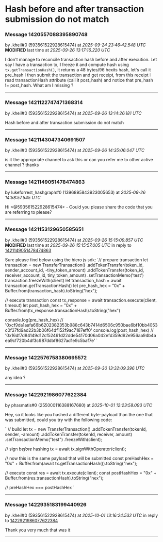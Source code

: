 # Hash before and after transaction submission do not match

### Message 1420557088395890748
by .kheil#0 (593561522928615474)
at *2025-09-24 23:46:42.548 UTC*
**MODIFIED** last time at *2025-09-26 13:17:16.220 UTC*

I don't manage to reconcile transaction hash before and after execution.
Let say I have a transaction tx, I freeze it and compute hash using `​tx.getTransactionHash()`​, it returns a 48 bytes/96 hexits hash, let's call it pre_hash
I then submit the transaction and get receipt, from this receipt I read transactionHash attribute (call it post_hash) and notice that pre_hash != post_hash. 
What am I missing ?

---

### Message 1421122747471368314
by .kheil#0 (593561522928615474)
at *2025-09-26 13:14:26.181 UTC*

Hash before and after transaction submission do not match

---

### Message 1421143047340691507
by .kheil#0 (593561522928615474)
at *2025-09-26 14:35:06.047 UTC*

is it the appropriate channel to ask this or can you refer me to other active channel ? thanks

---

### Message 1421149051478474863
by lukeforrest_hashgraph#0 (1396895843923005653)
at *2025-09-26 14:58:57.545 UTC*

Hi <@593561522928615474> - Could you please share the code that you are referring to please?

---

### Message 1421153129650585651
by .kheil#0 (593561522928615474)
at *2025-09-26 15:15:09.857 UTC*
**MODIFIED** last time at *2025-09-26 15:15:57.005 UTC*
in reply to [1421149051478474863](#1421149051478474863)

Sure please find below using the hiero js sdk:
`​// prepare transaction
let transaction = new TransferTransaction()
                  .addTokenTransfer(token_id, sender_account_id, -tiny_token_amount)
                  .addTokenTransfer(token_id, receiver_account_id, tiny_token_amount)
                  .setTransactionMemo('test')
transaction.freezeWith(client)
let transaction_hash = await transaction.getTransactionHash()
let pre_hash_hex = "0x" + Buffer.from(transaction_hash).toString("hex");

// execute transaction
const tx_response = await transaction.execute(client, timeout)
let post_hash_hex = "0x" + Buffer.from(tx_response.transactionHash).toString("hex")

console.log(pre_hash_hex)  // '0xcf9da1aafa66b6202382353b988c643b7414d6506c950bae6bf10bb4053c0f37fd9ad22b3b06f64df152f9ac7187eff0'
console.log(post_hash_hex) // '0x16df7d84149d12cf52461d22dde54170d06a042efd359d92e956aa94b4aea9cf720b4df3c987ddbf8627ad1e9c5baf7e'    `​

---

### Message 1422576758380695572
by .kheil#0 (593561522928615474)
at *2025-09-30 13:32:09.396 UTC*

any idea ?

---

### Message 1422921986077622384
by phasmatis#0 (255000116388167680)
at *2025-10-01 12:23:58.093 UTC*

Hey, so it looks like you hashed a different byte-payload than the one that was submitted, could you try with the following code:

`​`​`​ // build
let tx = new TransferTransaction()
  .addTokenTransfer(tokenId, sender, -amount)
  .addTokenTransfer(tokenId, receiver, amount)
  .setTransactionMemo("test")
  .freezeWith(client);

// sign *before* hashing
tx = await tx.signWithOperator(client); 

// now this is the same payload that will be submitted
const preHashHex = "0x" + Buffer.from(await tx.getTransactionHash()).toString("hex");

// execute
const res = await tx.execute(client);
const postHashHex = "0x" + Buffer.from(res.transactionHash).toString("hex");

// preHashHex === postHashHex
`​`​`​

---

### Message 1422935183199440926
by .kheil#0 (593561522928615474)
at *2025-10-01 13:16:24.532 UTC*
in reply to [1422921986077622384](#1422921986077622384)

Thank you very much that was it

---

